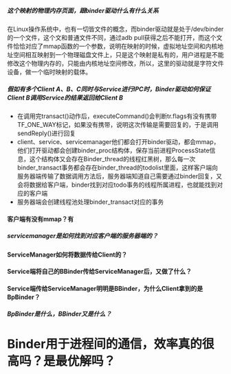 ##### 这个映射的物理内存页面，跟binder驱动什么有什么关系

在Linux操作系统中，也有一切皆文件的概念，而binder驱动就是处于/dev/binder的一个文件，这个文和普通文件不同，通过adb pull获得之后不能打开，而这个文件恰恰对应了mmap函数的一个参数，说明在映射的时候，虚拟地址空间和内核地址空间相互映射到一个物理磁盘文件上，只是这个映射是私有的，用户进程是不能修改这个物理内存的，只能由内核地址空间修改，所以，这里的驱动就是字符文件设备，做一个临时映射的载体。

##### 假如有多个Client A、B、C同时与Service进行IPC时，Binder驱动如何保证Client B调用Service的结果返回给Client B

* 在调用完transact()动作后，executeCommand()会判断tr.flags有没有携带TF_ONE_WAY标记，如果没有携带，说明这次传输是需要回复的，于是调用sendReply()进行回复
* client、service、servicemanager他们都会打开binder驱动，都会mmap，他们打开驱动都会创建binder_proc结构体，保存当前进程ProcessState信息，这个结构体又会存在Binder_thread的线程红黑树，那么每一次binder_transact事务都会存在binder_thread的todolist里面，这样客户端向服务器端传输了数据调用方法后，服务器端知道自己需要通过binder回复，又会将数据给客户端，binder找到对应todo事务的线程所属进程，也就能找到对应的客户端
* 服务器端会创建线程池处理binder_transact对应的事务

#### 客户端有没有mmap？有

##### servicemanager是如何找到对应客户端的服务器端的？

#### ServiceManager如何将数据传给Client的？

#### Service端将自己的BBinder传给ServiceManager后，又做了什么？

#### Service端传给ServiceManager明明是BBinder，为什么Client拿到的是BpBinder？

##### BpBinder是什么，BBinder又是什么？

# Binder用于进程间的通信，效率真的很高吗？是最优解吗？







